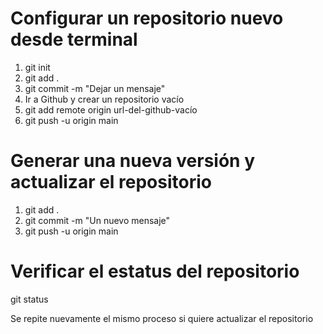 <h1> Configurar un repositorio nuevo desde terminal </h1>
<ol>
    <li> git init </li> <!-- Inicializa un repositorio vacío en nuestra carpeta -->
    <li> git add . </li> <!-- Agrega archivos nuevos y con cambios a la versión actual -->
    <li> git commit -m "Dejar un mensaje" </li> <!-- Crea la versión nueva con lo cambios actuales -->
    <li> Ir a Github y crear un repositorio vacío </li> <!-- Inicializa el repositorio en nuestra cuenta de Github -->
    <li> git add remote origin url-del-github-vacío </li> <!-- Enlaza el repositorio de nuestra cuenta con el repositorio de nuestra carpeta -->
    <li> git push -u origin main </li> <!-- Actualizar la versión actual de nuestra carpeta en el repositorio de nuestra cuenta -->
</ol>

<h1> Generar una nueva versión y actualizar el repositorio </h1>
<ol>
    <li> git add . </li>
    <li> git commit -m "Un nuevo mensaje" </li>
    <li> git push -u origin main </li>
</ol>

<h1> Verificar el estatus del repositorio </h1>
<p> git status </p>
<p> Se repite nuevamente el mismo proceso si quiere actualizar el repositorio </p>